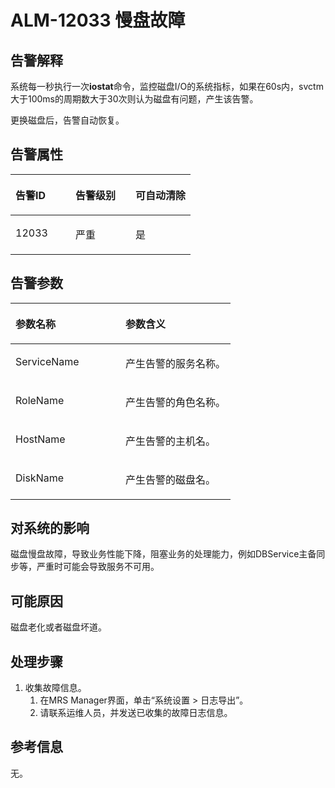 # ALM-12033 慢盘故障<a name="alm_12033"></a>

## 告警解释<a name="zh-cn_topic_0191813889_section31344923114229"></a>

系统每一秒执行一次**iostat**命令，监控磁盘I/O的系统指标，如果在60s内，svctm大于100ms的周期数大于30次则认为磁盘有问题，产生该告警。

更换磁盘后，告警自动恢复。

## 告警属性<a name="zh-cn_topic_0191813889_section57486829114245"></a>

<a name="zh-cn_topic_0191813889_table41672392114212"></a>
<table><thead align="left"><tr id="zh-cn_topic_0191813889_row22887203114212"><th class="cellrowborder" valign="top" width="33.33333333333333%" id="mcps1.1.4.1.1"><p id="zh-cn_topic_0191813889_p41924146114212"><a name="zh-cn_topic_0191813889_p41924146114212"></a><a name="zh-cn_topic_0191813889_p41924146114212"></a><strong id="zh-cn_topic_0191813889_b41773001114212"><a name="zh-cn_topic_0191813889_b41773001114212"></a><a name="zh-cn_topic_0191813889_b41773001114212"></a>告警ID</strong></p>
</th>
<th class="cellrowborder" valign="top" width="33.33333333333333%" id="mcps1.1.4.1.2"><p id="zh-cn_topic_0191813889_p28169896114212"><a name="zh-cn_topic_0191813889_p28169896114212"></a><a name="zh-cn_topic_0191813889_p28169896114212"></a><strong id="zh-cn_topic_0191813889_b52202475114212"><a name="zh-cn_topic_0191813889_b52202475114212"></a><a name="zh-cn_topic_0191813889_b52202475114212"></a>告警级别</strong></p>
</th>
<th class="cellrowborder" valign="top" width="33.33333333333333%" id="mcps1.1.4.1.3"><p id="zh-cn_topic_0191813889_p542052114212"><a name="zh-cn_topic_0191813889_p542052114212"></a><a name="zh-cn_topic_0191813889_p542052114212"></a><strong id="zh-cn_topic_0191813889_b4878468114212"><a name="zh-cn_topic_0191813889_b4878468114212"></a><a name="zh-cn_topic_0191813889_b4878468114212"></a>可自动清除</strong></p>
</th>
</tr>
</thead>
<tbody><tr id="zh-cn_topic_0191813889_row43906213114212"><td class="cellrowborder" valign="top" width="33.33333333333333%" headers="mcps1.1.4.1.1 "><p id="zh-cn_topic_0191813889_p66742359114212"><a name="zh-cn_topic_0191813889_p66742359114212"></a><a name="zh-cn_topic_0191813889_p66742359114212"></a>12033</p>
</td>
<td class="cellrowborder" valign="top" width="33.33333333333333%" headers="mcps1.1.4.1.2 "><p id="zh-cn_topic_0191813889_p37421985114212"><a name="zh-cn_topic_0191813889_p37421985114212"></a><a name="zh-cn_topic_0191813889_p37421985114212"></a>严重</p>
</td>
<td class="cellrowborder" valign="top" width="33.33333333333333%" headers="mcps1.1.4.1.3 "><p id="zh-cn_topic_0191813889_p11281964114212"><a name="zh-cn_topic_0191813889_p11281964114212"></a><a name="zh-cn_topic_0191813889_p11281964114212"></a>是</p>
</td>
</tr>
</tbody>
</table>

## 告警参数<a name="zh-cn_topic_0191813889_section46032548114252"></a>

<a name="zh-cn_topic_0191813889_table37270816114212"></a>
<table><thead align="left"><tr id="zh-cn_topic_0191813889_row36353917114212"><th class="cellrowborder" valign="top" width="50%" id="mcps1.1.3.1.1"><p id="zh-cn_topic_0191813889_p58986146114212"><a name="zh-cn_topic_0191813889_p58986146114212"></a><a name="zh-cn_topic_0191813889_p58986146114212"></a><strong id="zh-cn_topic_0191813889_b61113272114212"><a name="zh-cn_topic_0191813889_b61113272114212"></a><a name="zh-cn_topic_0191813889_b61113272114212"></a>参数名称</strong></p>
</th>
<th class="cellrowborder" valign="top" width="50%" id="mcps1.1.3.1.2"><p id="zh-cn_topic_0191813889_p51227965114212"><a name="zh-cn_topic_0191813889_p51227965114212"></a><a name="zh-cn_topic_0191813889_p51227965114212"></a><strong id="zh-cn_topic_0191813889_b58398502114212"><a name="zh-cn_topic_0191813889_b58398502114212"></a><a name="zh-cn_topic_0191813889_b58398502114212"></a>参数含义</strong></p>
</th>
</tr>
</thead>
<tbody><tr id="zh-cn_topic_0191813889_row55824478114212"><td class="cellrowborder" valign="top" width="50%" headers="mcps1.1.3.1.1 "><p id="zh-cn_topic_0191813889_p25488901114212"><a name="zh-cn_topic_0191813889_p25488901114212"></a><a name="zh-cn_topic_0191813889_p25488901114212"></a>ServiceName</p>
</td>
<td class="cellrowborder" valign="top" width="50%" headers="mcps1.1.3.1.2 "><p id="zh-cn_topic_0191813889_p51335063114212"><a name="zh-cn_topic_0191813889_p51335063114212"></a><a name="zh-cn_topic_0191813889_p51335063114212"></a>产生告警的服务名称。</p>
</td>
</tr>
<tr id="zh-cn_topic_0191813889_row59362389114212"><td class="cellrowborder" valign="top" width="50%" headers="mcps1.1.3.1.1 "><p id="zh-cn_topic_0191813889_p43624181114212"><a name="zh-cn_topic_0191813889_p43624181114212"></a><a name="zh-cn_topic_0191813889_p43624181114212"></a>RoleName</p>
</td>
<td class="cellrowborder" valign="top" width="50%" headers="mcps1.1.3.1.2 "><p id="zh-cn_topic_0191813889_p43897782114212"><a name="zh-cn_topic_0191813889_p43897782114212"></a><a name="zh-cn_topic_0191813889_p43897782114212"></a>产生告警的角色名称。</p>
</td>
</tr>
<tr id="zh-cn_topic_0191813889_row59535722114212"><td class="cellrowborder" valign="top" width="50%" headers="mcps1.1.3.1.1 "><p id="zh-cn_topic_0191813889_p57664191114212"><a name="zh-cn_topic_0191813889_p57664191114212"></a><a name="zh-cn_topic_0191813889_p57664191114212"></a>HostName</p>
</td>
<td class="cellrowborder" valign="top" width="50%" headers="mcps1.1.3.1.2 "><p id="zh-cn_topic_0191813889_p40287880114212"><a name="zh-cn_topic_0191813889_p40287880114212"></a><a name="zh-cn_topic_0191813889_p40287880114212"></a>产生告警的主机名。</p>
</td>
</tr>
<tr id="zh-cn_topic_0191813889_row27046604114212"><td class="cellrowborder" valign="top" width="50%" headers="mcps1.1.3.1.1 "><p id="zh-cn_topic_0191813889_p43291295114212"><a name="zh-cn_topic_0191813889_p43291295114212"></a><a name="zh-cn_topic_0191813889_p43291295114212"></a>DiskName</p>
</td>
<td class="cellrowborder" valign="top" width="50%" headers="mcps1.1.3.1.2 "><p id="zh-cn_topic_0191813889_p16933978114212"><a name="zh-cn_topic_0191813889_p16933978114212"></a><a name="zh-cn_topic_0191813889_p16933978114212"></a>产生告警的磁盘名。</p>
</td>
</tr>
</tbody>
</table>

## 对系统的影响<a name="zh-cn_topic_0191813889_section985841711432"></a>

磁盘慢盘故障，导致业务性能下降，阻塞业务的处理能力，例如DBService主备同步等，严重时可能会导致服务不可用。

## 可能原因<a name="zh-cn_topic_0191813889_section6115879311438"></a>

磁盘老化或者磁盘坏道。

## 处理步骤<a name="zh-cn_topic_0191813889_section32912390114312"></a>

1.  收集故障信息。
    1.  在MRS Manager界面，单击“系统设置 \> 日志导出”。
    2.  请联系运维人员，并发送已收集的故障日志信息。


## 参考信息<a name="zh-cn_topic_0191813889_section13081136172452"></a>

无。

